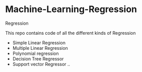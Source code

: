 # Machine-Learning-Regression
Regression

This repo contains code of all the different kinds of Regression

- Simple Linear Regression
- Multiple Linear Regression
- Polynomial regression
- Decision Tree Regressor
- Support vector Regressor
..

